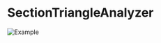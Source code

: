 # SectionTriangleAnalyzer
![Example](https://github.com/sergbelom/SectionTriangleAnalyzer/Theory.jpg)
